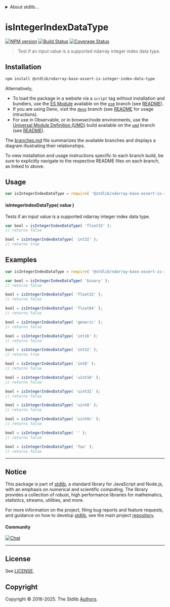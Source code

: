 <!--

@license Apache-2.0

Copyright (c) 2025 The Stdlib Authors.

Licensed under the Apache License, Version 2.0 (the "License");
you may not use this file except in compliance with the License.
You may obtain a copy of the License at

   http://www.apache.org/licenses/LICENSE-2.0

Unless required by applicable law or agreed to in writing, software
distributed under the License is distributed on an "AS IS" BASIS,
WITHOUT WARRANTIES OR CONDITIONS OF ANY KIND, either express or implied.
See the License for the specific language governing permissions and
limitations under the License.

-->


<details>
  <summary>
    About stdlib...
  </summary>
  <p>We believe in a future in which the web is a preferred environment for numerical computation. To help realize this future, we've built stdlib. stdlib is a standard library, with an emphasis on numerical and scientific computation, written in JavaScript (and C) for execution in browsers and in Node.js.</p>
  <p>The library is fully decomposable, being architected in such a way that you can swap out and mix and match APIs and functionality to cater to your exact preferences and use cases.</p>
  <p>When you use stdlib, you can be absolutely certain that you are using the most thorough, rigorous, well-written, studied, documented, tested, measured, and high-quality code out there.</p>
  <p>To join us in bringing numerical computing to the web, get started by checking us out on <a href="https://github.com/stdlib-js/stdlib">GitHub</a>, and please consider <a href="https://opencollective.com/stdlib">financially supporting stdlib</a>. We greatly appreciate your continued support!</p>
</details>

# isIntegerIndexDataType

[![NPM version][npm-image]][npm-url] [![Build Status][test-image]][test-url] [![Coverage Status][coverage-image]][coverage-url] <!-- [![dependencies][dependencies-image]][dependencies-url] -->

> Test if an input value is a supported ndarray integer index data type.

<!-- Section to include introductory text. Make sure to keep an empty line after the intro `section` element and another before the `/section` close. -->

<section class="intro">

</section>

<!-- /.intro -->

<!-- Package usage documentation. -->

<section class="installation">

## Installation

```bash
npm install @stdlib/ndarray-base-assert-is-integer-index-data-type
```

Alternatively,

-   To load the package in a website via a `script` tag without installation and bundlers, use the [ES Module][es-module] available on the [`esm`][esm-url] branch (see [README][esm-readme]).
-   If you are using Deno, visit the [`deno`][deno-url] branch (see [README][deno-readme] for usage intructions).
-   For use in Observable, or in browser/node environments, use the [Universal Module Definition (UMD)][umd] build available on the [`umd`][umd-url] branch (see [README][umd-readme]).

The [branches.md][branches-url] file summarizes the available branches and displays a diagram illustrating their relationships.

To view installation and usage instructions specific to each branch build, be sure to explicitly navigate to the respective README files on each branch, as linked to above.

</section>

<section class="usage">

## Usage

```javascript
var isIntegerIndexDataType = require( '@stdlib/ndarray-base-assert-is-integer-index-data-type' );
```

#### isIntegerIndexDataType( value )

Tests if an input value is a supported ndarray integer index data type.

```javascript
var bool = isIntegerIndexDataType( 'float32' );
// returns false

bool = isIntegerIndexDataType( 'int32' );
// returns true
```

</section>

<!-- /.usage -->

<!-- Package usage notes. Make sure to keep an empty line after the `section` element and another before the `/section` close. -->

<section class="notes">

</section>

<!-- /.notes -->

<!-- Package usage examples. -->

<section class="examples">

## Examples

<!-- eslint no-undef: "error" -->

```javascript
var isIntegerIndexDataType = require( '@stdlib/ndarray-base-assert-is-integer-index-data-type' );

var bool = isIntegerIndexDataType( 'binary' );
// returns false

bool = isIntegerIndexDataType( 'float32' );
// returns false

bool = isIntegerIndexDataType( 'float64' );
// returns false

bool = isIntegerIndexDataType( 'generic' );
// returns false

bool = isIntegerIndexDataType( 'int16' );
// returns false

bool = isIntegerIndexDataType( 'int32' );
// returns true

bool = isIntegerIndexDataType( 'int8' );
// returns false

bool = isIntegerIndexDataType( 'uint16' );
// returns false

bool = isIntegerIndexDataType( 'uint32' );
// returns false

bool = isIntegerIndexDataType( 'uint8' );
// returns false

bool = isIntegerIndexDataType( 'uint8c' );
// returns false

bool = isIntegerIndexDataType( '' );
// returns false

bool = isIntegerIndexDataType( 'foo' );
// returns false
```

</section>

<!-- /.examples -->

<!-- Section to include cited references. If references are included, add a horizontal rule *before* the section. Make sure to keep an empty line after the `section` element and another before the `/section` close. -->

<section class="references">

</section>

<!-- /.references -->

<!-- Section for related `stdlib` packages. Do not manually edit this section, as it is automatically populated. -->

<section class="related">

</section>

<!-- /.related -->

<!-- Section for all links. Make sure to keep an empty line after the `section` element and another before the `/section` close. -->


<section class="main-repo" >

* * *

## Notice

This package is part of [stdlib][stdlib], a standard library for JavaScript and Node.js, with an emphasis on numerical and scientific computing. The library provides a collection of robust, high performance libraries for mathematics, statistics, streams, utilities, and more.

For more information on the project, filing bug reports and feature requests, and guidance on how to develop [stdlib][stdlib], see the main project [repository][stdlib].

#### Community

[![Chat][chat-image]][chat-url]

---

## License

See [LICENSE][stdlib-license].


## Copyright

Copyright &copy; 2016-2025. The Stdlib [Authors][stdlib-authors].

</section>

<!-- /.stdlib -->

<!-- Section for all links. Make sure to keep an empty line after the `section` element and another before the `/section` close. -->

<section class="links">

[npm-image]: http://img.shields.io/npm/v/@stdlib/ndarray-base-assert-is-integer-index-data-type.svg
[npm-url]: https://npmjs.org/package/@stdlib/ndarray-base-assert-is-integer-index-data-type

[test-image]: https://github.com/stdlib-js/ndarray-base-assert-is-integer-index-data-type/actions/workflows/test.yml/badge.svg?branch=main
[test-url]: https://github.com/stdlib-js/ndarray-base-assert-is-integer-index-data-type/actions/workflows/test.yml?query=branch:main

[coverage-image]: https://img.shields.io/codecov/c/github/stdlib-js/ndarray-base-assert-is-integer-index-data-type/main.svg
[coverage-url]: https://codecov.io/github/stdlib-js/ndarray-base-assert-is-integer-index-data-type?branch=main

<!--

[dependencies-image]: https://img.shields.io/david/stdlib-js/ndarray-base-assert-is-integer-index-data-type.svg
[dependencies-url]: https://david-dm.org/stdlib-js/ndarray-base-assert-is-integer-index-data-type/main

-->

[chat-image]: https://img.shields.io/gitter/room/stdlib-js/stdlib.svg
[chat-url]: https://app.gitter.im/#/room/#stdlib-js_stdlib:gitter.im

[stdlib]: https://github.com/stdlib-js/stdlib

[stdlib-authors]: https://github.com/stdlib-js/stdlib/graphs/contributors

[umd]: https://github.com/umdjs/umd
[es-module]: https://developer.mozilla.org/en-US/docs/Web/JavaScript/Guide/Modules

[deno-url]: https://github.com/stdlib-js/ndarray-base-assert-is-integer-index-data-type/tree/deno
[deno-readme]: https://github.com/stdlib-js/ndarray-base-assert-is-integer-index-data-type/blob/deno/README.md
[umd-url]: https://github.com/stdlib-js/ndarray-base-assert-is-integer-index-data-type/tree/umd
[umd-readme]: https://github.com/stdlib-js/ndarray-base-assert-is-integer-index-data-type/blob/umd/README.md
[esm-url]: https://github.com/stdlib-js/ndarray-base-assert-is-integer-index-data-type/tree/esm
[esm-readme]: https://github.com/stdlib-js/ndarray-base-assert-is-integer-index-data-type/blob/esm/README.md
[branches-url]: https://github.com/stdlib-js/ndarray-base-assert-is-integer-index-data-type/blob/main/branches.md

[stdlib-license]: https://raw.githubusercontent.com/stdlib-js/ndarray-base-assert-is-integer-index-data-type/main/LICENSE

</section>

<!-- /.links -->
